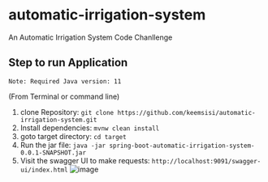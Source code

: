 # automatic-irrigation-system
An Automatic Irrigation System Code Chanllenge

## Step to run Application
```Note: Required Java version: 11```

(From Terminal or command line)
1. clone Repository: ```git clone https://github.com/keemsisi/automatic-irrigation-system.git```
2. Install dependencies: ```mvnw clean install```
3. goto target directory: ```cd target```
4. Run the jar file: ```java -jar spring-boot-automatic-irrigation-system-0.0.1-SNAPSHOT.jar```
5. Visit the swagger UI to make requests: ```http://localhost:9091/swagger-ui/index.html```
![image](https://user-images.githubusercontent.com/7439375/208993100-bcd9d4cb-1170-49d5-b27a-25826b67859d.png)

